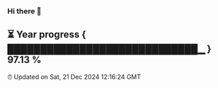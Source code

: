### Hi there 👋
⏳ Year progress { █████████████████████████████▁ } 97.13 %
---
⏰ Updated on Sat, 21 Dec 2024 12:16:24 GMT

